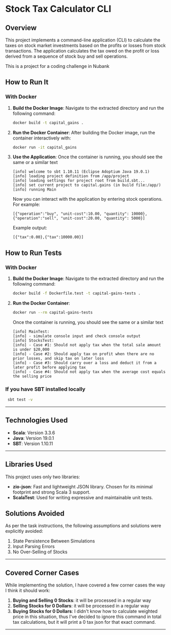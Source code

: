 # Stock Tax Calculator CLI

## Overview
This project implements a command-line application (CLI) to calculate the taxes on stock market investments based on the profits or losses from stock transactions. The application calculates the tax owed on the profit or loss derived from a sequence of stock buy and sell operations.

This is a project for a coding challenge in Nubank

## How to Run It

### With Docker

1. **Build the Docker Image**:
   Navigate to the extracted directory and run the following command:
    ```bash
    docker build -t capital_gains .
    ```

2. **Run the Docker Container**:
   After building the Docker image, run the container interactively with:
    ```bash
    docker run -it capital_gains
    ```

3. **Use the Application**:
   Once the container is running, you should see the same or a similar text

    ```text
    [info] welcome to sbt 1.10.11 (Eclipse Adoptium Java 19.0.1)
    [info] loading project definition from /app/project
    [info] loading settings for project root from build.sbt...
    [info] set current project to capital.gains (in build file:/app/)
    [info] running Main 
    ```
   
   Now you can interact with the application by entering stock operations. For example:
   
    ```text
    [{"operation":"buy", "unit-cost":10.00, "quantity": 10000}, {"operation":"sell", "unit-cost":20.00, "quantity": 5000}]
   
    ```

   Example output:
   ```text
   [{"tax":0.00},{"tax":10000.00}]
    ```
## How to Run Tests

### With Docker

1. **Build the Docker Image**:
   Navigate to the extracted directory and run the following command:
    ```bash
    docker build -f Dockerfile.test -t capital-gains-tests .
    ```

2. **Run the Docker Container**:
    ```bash
    docker run --rm capital-gains-tests
    ```
   
   Once the container is running, you should see the same or a similar text

    ```text
   [info] MainTest:
   [info] - simulate console input and check console output
   [info] StocksTest:
   [info] - Case #1: Should not apply tax when the total sale amount is under $20,000
   [info] - Case #2: Should apply tax on profit when there are no prior losses, and skip tax on later loss
   [info] - Case #3: Should carry over a loss and deduct it from a later profit before applying tax
   [info] - Case #4: Should not apply tax when the average cost equals the selling price
    ```

### If you have SBT installed locally

   ```bash
    sbt test -v
   ```
---

## Technologies Used

- **Scala**: Version 3.3.6
- **Java**: Version 19.0.1
- **SBT**: Version 1.10.11
---

## Libraries Used
This project uses only two libraries:

- **zio-json**: Fast and lightweight JSON library. Chosen for its minimal footprint and strong Scala 3 support.
- **ScalaTest**: Used for writing expressive and maintainable unit tests.



## Solutions Avoided

As per the task instructions, the following assumptions and solutions were explicitly avoided:

1. State Persistence Between Simulations
2. Input Parsing Errors
3. No Over-Selling of Stocks

---

## Covered Corner Cases

While implementing the solution, I have covered a few corner cases the way I think it should work:

1. **Buying and Selling 0 Stocks**: it will be processed in a regular way
2. **Selling Stocks for 0 Dollars**: it will be processed in a regular way
3. **Buying Stocks for 0 Dollars**: I didn't know how to calculate weighted price in this situation, thus I've decided to ignore this command in total tax calculations, but it will print a 0 tax json for that exact command.

---